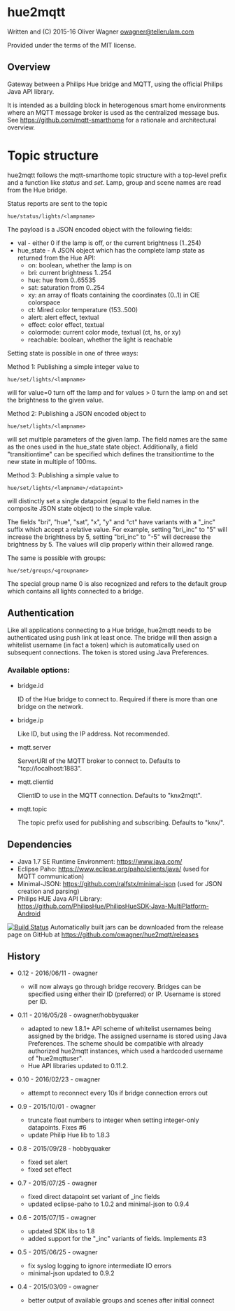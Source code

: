 hue2mqtt
========

  Written and (C) 2015-16 Oliver Wagner <owagner@tellerulam.com> 
  
  Provided under the terms of the MIT license.


Overview
--------
Gateway between a Philips Hue bridge and MQTT, using the official Philips
Java API library.

It is intended as a building block in heterogenous smart home environments where 
an MQTT message broker is used as the centralized message bus.
See https://github.com/mqtt-smarthome for a rationale and architectural overview.


Topic structure
===============
hue2mqtt follows the mqtt-smarthome topic structure with a top-level prefix and a function like
_status_ and _set_. Lamp, group and scene names are read from the Hue bridge.

Status reports are sent to the topic

    hue/status/lights/<lampname>
    
The payload is a JSON encoded object with the following fields:

* val - either 0 if the lamp is off, or the current brightness (1..254)
* hue_state - A JSON object which has the complete lamp state as returned from the Hue API:
   * on: boolean, whether the lamp is on
   * bri: current brightness 1..254
   * hue: hue from 0..65535
   * sat: saturation from 0..254
   * xy: an array of floats containing the coordinates (0..1) in CIE colorspace
   * ct: Mired color temperature (153..500)
   * alert: alert effect, textual
   * effect: color effect, textual
   * colormode: current color mode, textual (ct, hs, or xy)
   * reachable: boolean, whether the light is reachable

Setting state is possible in one of three ways:    

Method 1: Publishing a simple integer value to
    
    hue/set/lights/<lampname>
    
will for value=0 turn off the lamp and for values > 0 turn the lamp on and set the
brightness to the given value.

Method 2: Publishing a JSON encoded object to

    hue/set/lights/<lampname>

will set multiple parameters of the given lamp. The field names are the same as
the ones used in the hue_state state object. Additionally, a field
"transitiontime" can be specified which defines the transitiontime to the new
state in multiple of 100ms.

Method 3: Publishing a simple value to

	hue/set/lights/<lampname>/<datapoint>
	
will distinctly set a single datapoint (equal to the field names in the composite
JSON state object) to the simple value.

The fields "bri", "hue", "sat", "x", "y" and "ct" have variants with a "_inc" suffix
which accept a relative value. For example, setting "bri_inc" to "5" will increase
the brightness by 5, setting "bri_inc" to "-5" will decrease the brightness by 5.
The values will clip properly within their allowed range.

The same is possible with groups:

	hue/set/groups/<groupname>

The special group name 0 is also recognized and refers to the default group which contains
all lights connected to a bridge.


Authentication
--------------
Like all applications connecting to a Hue bridge, hue2mqtt needs to be authenticated using push link
at least once. The bridge will then assign a whitelist username (in fact a token) which is automatically
used on subsequent connections. The token is stored using Java Preferences. 


### Available options:    

- bridge.id

  ID of the Hue bridge to connect to. Required if there is more than one bridge on the network.
  
- bridge.ip

  Like ID, but using the IP address. Not recommended.

- mqtt.server

  ServerURI of the MQTT broker to connect to. Defaults to "tcp://localhost:1883".
  
- mqtt.clientid

  ClientID to use in the MQTT connection. Defaults to "knx2mqtt".
  
- mqtt.topic

  The topic prefix used for publishing and subscribing. Defaults to "knx/".


Dependencies
------------
* Java 1.7 SE Runtime Environment: https://www.java.com/
* Eclipse Paho: https://www.eclipse.org/paho/clients/java/ (used for MQTT communication)
* Minimal-JSON: https://github.com/ralfstx/minimal-json (used for JSON creation and parsing)
* Philips HUE Java API Library: https://github.com/PhilipsHue/PhilipsHueSDK-Java-MultiPlatform-Android

[![Build Status](https://travis-ci.org/owagner/hue2mqtt.svg)](https://travis-ci.org/owagner/hue2mqtt) Automatically built jars can be downloaded from the release page on GitHub at https://github.com/owagner/hue2mqtt/releases


History
-------
* 0.12 - 2016/06/11 - owagner
  - will now always go through bridge recovery. Bridges can be specified using either their ID (preferred) or IP.
    Username is stored per ID.

* 0.11 - 2016/05/28 - owagner/hobbyquaker
  - adapted to new 1.8.1+ API scheme of whitelist usernames being assigned by the bridge.
    The assigned username is stored using Java Preferences. The scheme should be compatible
    with already authorized hue2mqtt instances, which used a hardcoded username of "hue2mqttuser".
  - Hue API libraries updated to 0.11.2.

* 0.10 - 2016/02/23 - owagner
  - attempt to reconnect every 10s if bridge connection errors out

* 0.9 - 2015/10/01 - owagner
  - truncate float numbers to integer when setting integer-only datapoints. Fixes #6
  - update Philip Hue lib to 1.8.3

* 0.8 - 2015/09/28 - hobbyquaker
  - fixed set alert
  - fixed set effect

* 0.7 - 2015/07/25 - owagner
  - fixed direct datapoint set variant of _inc fields
  - updated eclipse-paho to 1.0.2 and minimal-json to 0.9.4
  
* 0.6 - 2015/07/15 - owagner
  - updated SDK libs to 1.8
  - added support for the "_inc" variants of fields. Implements #3

* 0.5 - 2015/06/25 - owagner
  - fix syslog logging to ignore intermediate IO errors
  - minimal-json updated to 0.9.2

* 0.4 - 2015/03/09 - owagner
  - better output of available groups and scenes after initial connect
  
     
